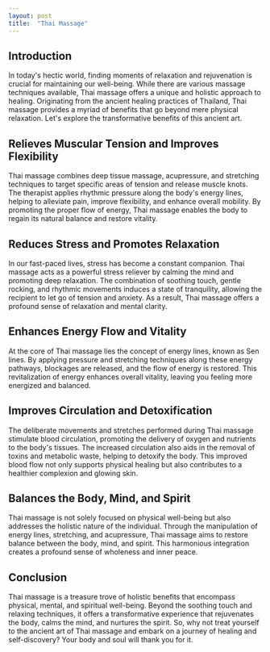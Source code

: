 ```yaml
---
layout: post
title:  "Thai Massage"
---
```

## Introduction
In today's hectic world, finding moments of relaxation and rejuvenation is crucial for maintaining our well-being. While there are various massage techniques available, Thai massage offers a unique and holistic approach to healing. Originating from the ancient healing practices of Thailand, Thai massage provides a myriad of benefits that go beyond mere physical relaxation. Let's explore the transformative benefits of this ancient art.

## Relieves Muscular Tension and Improves Flexibility
Thai massage combines deep tissue massage, acupressure, and stretching techniques to target specific areas of tension and release muscle knots. The therapist applies rhythmic pressure along the body's energy lines, helping to alleviate pain, improve flexibility, and enhance overall mobility. By promoting the proper flow of energy, Thai massage enables the body to regain its natural balance and restore vitality.

## Reduces Stress and Promotes Relaxation
In our fast-paced lives, stress has become a constant companion. Thai massage acts as a powerful stress reliever by calming the mind and promoting deep relaxation. The combination of soothing touch, gentle rocking, and rhythmic movements induces a state of tranquility, allowing the recipient to let go of tension and anxiety. As a result, Thai massage offers a profound sense of relaxation and mental clarity.

## Enhances Energy Flow and Vitality
At the core of Thai massage lies the concept of energy lines, known as Sen lines. By applying pressure and stretching techniques along these energy pathways, blockages are released, and the flow of energy is restored. This revitalization of energy enhances overall vitality, leaving you feeling more energized and balanced.

## Improves Circulation and Detoxification
The deliberate movements and stretches performed during Thai massage stimulate blood circulation, promoting the delivery of oxygen and nutrients to the body's tissues. The increased circulation also aids in the removal of toxins and metabolic waste, helping to detoxify the body. This improved blood flow not only supports physical healing but also contributes to a healthier complexion and glowing skin.

## Balances the Body, Mind, and Spirit
Thai massage is not solely focused on physical well-being but also addresses the holistic nature of the individual. Through the manipulation of energy lines, stretching, and acupressure, Thai massage aims to restore balance between the body, mind, and spirit. This harmonious integration creates a profound sense of wholeness and inner peace.

## Conclusion
Thai massage is a treasure trove of holistic benefits that encompass physical, mental, and spiritual well-being. Beyond the soothing touch and relaxing techniques, it offers a transformative experience that rejuvenates the body, calms the mind, and nurtures the spirit. So, why not treat yourself to the ancient art of Thai massage and embark on a journey of healing and self-discovery? Your body and soul will thank you for it.